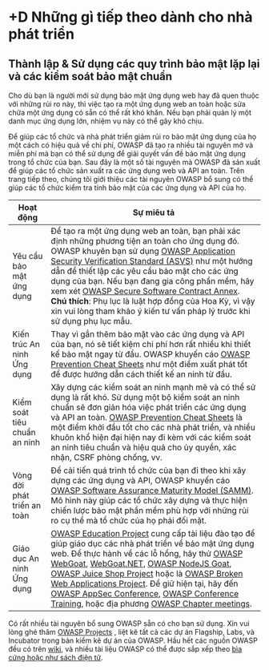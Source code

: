 # +D Những gì tiếp theo dành cho nhà phát triển

## Thành lập &amp; Sử dụng các quy trình bảo mật lặp lại và các kiểm soát bảo mật chuẩn

Cho dù bạn là người mới sử dụng bảo mật ứng dụng web hay đã quen thuộc với những rủi ro này, thì việc tạo ra một ứng dụng web an toàn hoặc sửa chữa một ứng dụng có sẵn có thể rất khó khăn. Nếu bạn phải quản lý một danh mục ứng dụng lớn, nhiệm vụ này có thể gây khó chịu.

Để giúp các tổ chức và nhà phát triển giảm rủi ro bảo mật ứng dụng của họ một cách có hiệu quả về chi phí, OWASP đã tạo ra nhiều tài nguyên mở và miễn phí mà bạn có thể sử dụng để giải quyết vấn đề bảo mật ứng dụng trong tổ chức của bạn. Sau đây là một số tài nguyên mà OWASP đã sản xuất để giúp các tổ chức sản xuất ra các ứng dụng web và API an toàn. Trên trang tiếp theo, chúng tôi giới thiệu các tài nguyên OWASP bổ sung có thể giúp các tổ chức kiểm tra tính bảo mật của các ứng dụng và API của họ.

| Hoạt động | Sự miêu tả |
| --- | --- |
| Yêu cầu bảo mật ứng dụng | Để tạo ra một ứng dụng web an toàn, bạn phải xác định những phương tiện an toàn cho ứng dụng đó. OWASP khuyên bạn sử dụng [OWASP Application Security Verification Standard (ASVS)](https://www.owasp.org/index.php/ASVS) như một hướng dẫn để thiết lập các yêu cầu bảo mật cho các ứng dụng của bạn. Nếu bạn đang gia công phần mềm, hãy xem xét [OWASP Secure Software Contract Annex](https://www.owasp.org/index.php/OWASP_Secure_Software_Contract_Annex). **Chú thích**: Phụ lục là luật hợp đồng của Hoa Kỳ, vì vậy xin vui lòng tham khảo ý kiến tư vấn pháp lý trước khi sử dụng phụ lục mẫu. |
| Kiến trúc An ninh Ứng dụng | Thay vì gắn thêm bảo mật vào các ứng dụng và API của bạn, nó sẽ tiết kiệm chi phí hơn rất nhiều khi thiết kế bảo mật ngay từ đầu. OWASP khuyến cáo [OWASP Prevention Cheat Sheets](https://www.owasp.org/index.php/OWASP_Cheat_Sheet_Series) như một điểm xuất phát tốt để được hướng dẫn cách thiết kế an ninh từ đầu. | 
| Kiểm soát tiêu chuẩn an ninh | Xây dựng các kiểm soát an ninh mạnh mẽ và có thể sử dụng là rất khó. Sử dụng một bộ kiểm soát an ninh chuẩn sẽ đơn giản hóa việc phát triển các ứng dụng và API an toàn. [OWASP Prevention Cheat Sheets](https://www.owasp.org/index.php/OWASP_Cheat_Sheet_Series) là một điểm khởi đầu tốt cho các nhà phát triển, và nhiều khuôn khổ hiện đại hiện nay đi kèm với các kiểm soát an ninh tiêu chuẩn và hiệu quả cho ủy quyền, xác nhận, CSRF phòng chống, vv. |
| Vòng đời phát triển an toàn | Để cải tiến quá trình tổ chức của bạn đi theo khi xây dựng các ứng dụng và API, OWASP khuyến cáo [OWASP Software Assurance Maturity Model (SAMM)](https://www.owasp.org/index.php/OWASP_SAMM_Project). Mô hình này giúp các tổ chức xây dựng và thực hiện chiến lược bảo mật phần mềm phù hợp với những rủi ro cụ thể mà tổ chức của họ phải đối mặt. |
| Giáo dục An ninh Ứng dụng | [OWASP Education Project](https://www.owasp.org/index.php/Category:OWASP_Education_Project) cung cấp tài liệu đào tạo để giúp giáo dục các nhà phát triển về bảo mật ứng dụng web. Để thực hành về các lỗ hổng, hãy thử [OWASP WebGoat](https://www.owasp.org/index.php/WebGoat), [WebGoat.NET](https://www.owasp.org/index.php/Category:OWASP_WebGoat.NET),  [OWASP NodeJS Goat](https://www.owasp.org/index.php/OWASP_Node_js_Goat_Project), [OWASP Juice Shop Project](https://www.owasp.org/index.php/OWASP_Juice_Shop_Project) hoặc là [OWASP Broken Web Applications Project](https://www.owasp.org/index.php/OWASP_Broken_Web_Applications_Project). Để giữ hiện tại, hãy đến [OWASP AppSec Conference](https://www.owasp.org/index.php/Category:OWASP_AppSec_Conference), [OWASP Conference Training](https://www.owasp.org/index.php/Category:OWASP_AppSec_Conference), hoặc địa phương [OWASP Chapter meetings](https://www.owasp.org/index.php/Category:OWASP_Chapter). |

Có rất nhiều tài nguyên bổ sung OWASP sẵn có cho bạn sử dụng. Xin vui lòng ghé thăm [OWASP Projects](https://www.owasp.org/index.php/Projects) , liệt kê tất cả các dự án Flagship, Labs, và Incubator trong bản kiểm kê dự án của OWASP. Hầu hết các nguồn OWASP đều có trên [wiki](https://www.owasp.org/), và nhiều tài liệu OWASP có thể được sắp xếp theo [bìa cứng hoặc như sách điện tử](https://stores.lulu.com/owasp).
